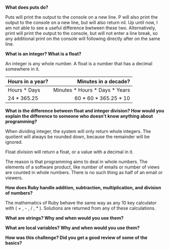 **What does puts do?**

Puts will print the output to the console on a new line. P will also print the output to the console on a new line, but will also return nil. Up until now, I am not able to see a useful difference bwtween these two. Alternatively, print will print the output to the console, but will not enter a line break, so any additional print on the console will following directly after on the same line.

**What is an integer? What is a float?**

An integer is any whole number. A float is a number that has a decimal somewhere in it. 

| **Hours in a year?** | **Minutes in a decade?** |
| :--- | ---: |
| Hours * Days | Minutes * Hours * Days * Years |
| 24 * 365.25 | 60 * 60 * 365.25 * 10 |

**What is the difference between float and integer division? How would you explain the difference to someone who doesn't know anything about programming?**

When dividing integer, the system will only return whole integers. The quotient will always be rounded down, because the remainder will be ignored. 

Float division will return a float, or a value with a decimal in it. 

The reason is that programming aims to deal in whole numbers. The elements of a software product, like number of emails or number of views are counted in whole numbers. There is no such thing as half of an email or viewers.

**How does Ruby handle addition, subtraction, multiplication, and division of numbers?**

The mathematics of Ruby behave the same way as any 10 key calculator with ( + , - , / , * ). Solutions are returned from any of these calculations. 

**What are strings? Why and when would you use them?**



**What are local variables? Why and when would you use them?**



**How was this challenge? Did you get a good review of some of the basics?**

